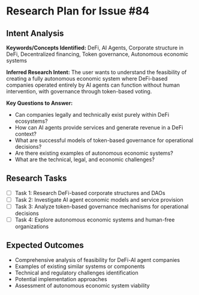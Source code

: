# Research Plan for Issue #84

## Intent Analysis
**Keywords/Concepts Identified:** DeFi, AI Agents, Corporate structure in DeFi, Decentralized financing, Token governance, Autonomous economic systems

**Inferred Research Intent:** The user wants to understand the feasibility of creating a fully autonomous economic system where DeFi-based companies operated entirely by AI agents can function without human intervention, with governance through token-based voting.

**Key Questions to Answer:**
- Can companies legally and technically exist purely within DeFi ecosystems?
- How can AI agents provide services and generate revenue in a DeFi context?
- What are successful models of token-based governance for operational decisions?
- Are there existing examples of autonomous economic systems?
- What are the technical, legal, and economic challenges?

## Research Tasks
- [ ] Task 1: Research DeFi-based corporate structures and DAOs
- [ ] Task 2: Investigate AI agent economic models and service provision
- [ ] Task 3: Analyze token-based governance mechanisms for operational decisions
- [ ] Task 4: Explore autonomous economic systems and human-free organizations

## Expected Outcomes
- Comprehensive analysis of feasibility for DeFi-AI agent companies
- Examples of existing similar systems or components
- Technical and regulatory challenges identification
- Potential implementation approaches
- Assessment of autonomous economic system viability